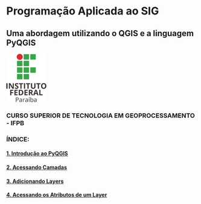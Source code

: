 ﻿# Programação Aplicada ao SIG

## Uma abordagem utilizando o QGIS e a linguagem PyQGIS

![ifpb](.pastes/ifpb.png)

### CURSO SUPERIOR DE TECNOLOGIA EM GEOPROCESSAMENTO - IFPB

### ÍNDICE:

#### [1. Introdução ao PyQGIS][1]
#### [2. Acessando Camadas][2]
#### [3. Adicionando Layers][3]
#### [4. Acessando os Atributos de um Layer][4]

[1]:1-introducao-ao-pyqgis.md
[2]:2-acessando-camadas.md
[3]:3-adicionando-layers.md
[4]:4-acessando-os-atributos-de-um-layer.md





